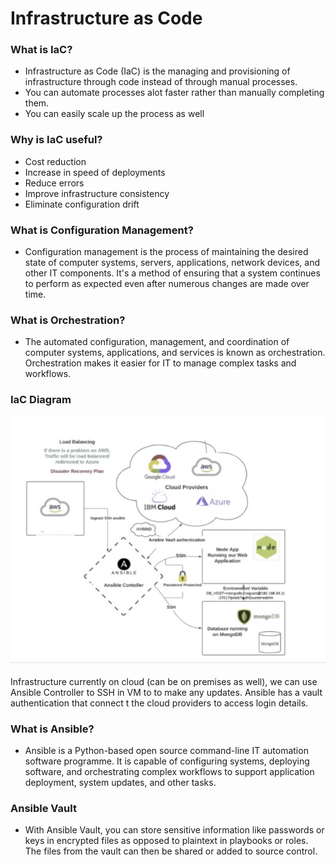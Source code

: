 # Infrastructure as Code

### What is IaC?

- Infrastructure as Code (IaC) is the managing and provisioning of infrastructure through code instead of through manual processes.
- You can automate processes alot faster rather than manually completing them. 
- You can easily scale up the process as well

### Why is IaC useful?

- Cost reduction
- Increase in speed of deployments
- Reduce errors 
- Improve infrastructure consistency
- Eliminate configuration drift

### What is Configuration Management?

- Configuration management is the process of maintaining the desired state of computer systems, servers, applications, network devices, and other IT components. It's a method of ensuring that a system continues to perform as expected even after numerous changes are made over time. 

### What is Orchestration?

- The automated configuration, management, and coordination of computer systems, applications, and services is known as orchestration. Orchestration makes it easier for IT to manage complex tasks and workflows.

### IaC Diagram

![](images/IaC-diagram.png)

Infrastructure currently on cloud (can be on premises as well), we can use Ansible Controller to SSH in VM to to make any updates. Ansible has a vault authentication that connect t the cloud providers to access login details.

### What is Ansible?

- Ansible is a Python-based open source command-line IT automation software programme. It is capable of configuring systems, deploying software, and orchestrating complex workflows to support application deployment, system updates, and other tasks.

### Ansible Vault

- With Ansible Vault, you can store sensitive information like passwords or keys in encrypted files as opposed to plaintext in playbooks or roles. The files from the vault can then be shared or added to source control.
